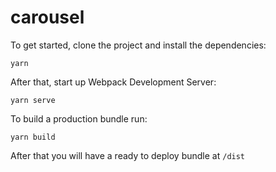 # carousel

To get started, clone the project and install the dependencies:

```
yarn
```

After that, start up Webpack Development Server:

```
yarn serve
```

To build a production bundle run:

```
yarn build
```

After that you will have a ready to deploy bundle at `/dist`
